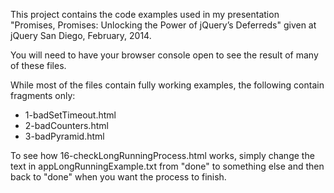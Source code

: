 This project contains the code examples used in my presentation "Promises, Promises: Unlocking the Power of jQuery’s Deferreds" given at jQuery San Diego, February, 2014.

You will need to have your browser console open to see the result of many of these files.

While most of the files contain fully working examples, the following contain fragments only:

* 1-badSetTimeout.html
* 2-badCounters.html
* 3-badPyramid.html

To see how 16-checkLongRunningProcess.html works, simply change the text in appLongRunningExample.txt from "done" to something else and then back to "done" when you want the process to finish.